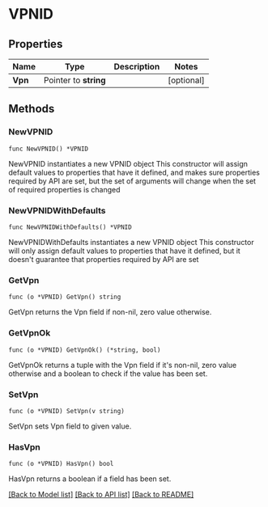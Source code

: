 # VPNID

## Properties

Name | Type | Description | Notes
------------ | ------------- | ------------- | -------------
**Vpn** | Pointer to **string** |  | [optional] 

## Methods

### NewVPNID

`func NewVPNID() *VPNID`

NewVPNID instantiates a new VPNID object
This constructor will assign default values to properties that have it defined,
and makes sure properties required by API are set, but the set of arguments
will change when the set of required properties is changed

### NewVPNIDWithDefaults

`func NewVPNIDWithDefaults() *VPNID`

NewVPNIDWithDefaults instantiates a new VPNID object
This constructor will only assign default values to properties that have it defined,
but it doesn't guarantee that properties required by API are set

### GetVpn

`func (o *VPNID) GetVpn() string`

GetVpn returns the Vpn field if non-nil, zero value otherwise.

### GetVpnOk

`func (o *VPNID) GetVpnOk() (*string, bool)`

GetVpnOk returns a tuple with the Vpn field if it's non-nil, zero value otherwise
and a boolean to check if the value has been set.

### SetVpn

`func (o *VPNID) SetVpn(v string)`

SetVpn sets Vpn field to given value.

### HasVpn

`func (o *VPNID) HasVpn() bool`

HasVpn returns a boolean if a field has been set.


[[Back to Model list]](../README.md#documentation-for-models) [[Back to API list]](../README.md#documentation-for-api-endpoints) [[Back to README]](../README.md)


